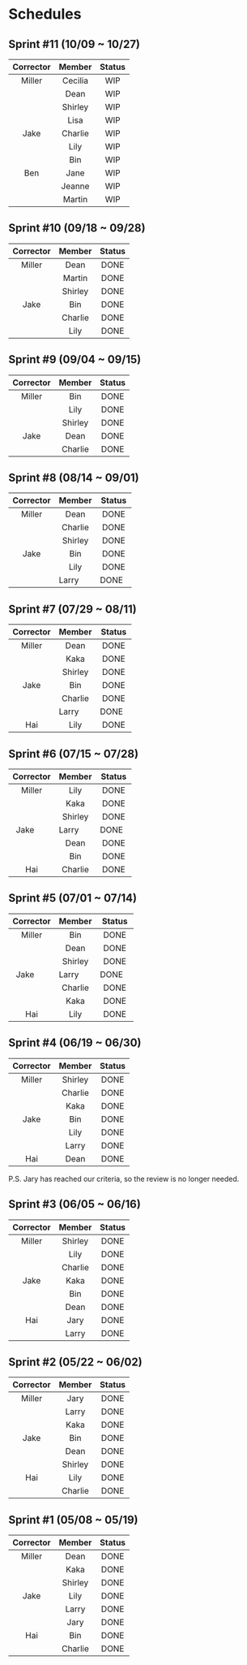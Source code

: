 # Schedules

## Sprint #11 (10/09 ~ 10/27)

| Corrector  | Member      | Status |
|:----------:|:-----------:|:------:|
| Miller     | Cecilia     | WIP    |
|            | Dean        | WIP    |
|            | Shirley     | WIP    |
|            | Lisa        | WIP    |
| Jake       | Charlie     | WIP    |
|            | Lily        | WIP    |
|            | Bin         | WIP    |
| Ben        | Jane        | WIP    |
|            | Jeanne      | WIP    |
|            | Martin      | WIP    |

## Sprint #10 (09/18 ~ 09/28)

| Corrector  | Member      | Status |
|:----------:|:-----------:|:------:|
| Miller     | Dean        | DONE   |
|            | Martin      | DONE   |
|            | Shirley     | DONE   |
| Jake       | Bin         | DONE   |
|            | Charlie     | DONE   |
|            | Lily        | DONE   |

## Sprint #9 (09/04 ~ 09/15)

| Corrector  | Member      | Status |
|:----------:|:-----------:|:------:|
| Miller     | Bin         | DONE   |
|            | Lily        | DONE   |
|            | Shirley     | DONE   |
| Jake       | Dean        | DONE   |
|            | Charlie     | DONE   |

## Sprint #8 (08/14 ~ 09/01)

| Corrector  | Member      | Status |
|:----------:|:-----------:|:------:|
| Miller     | Dean        | DONE   |
|            | Charlie     | DONE   |
|            | Shirley     | DONE   |
| Jake       | Bin         | DONE   |
|            | Lily        | DONE   |
|            | Larry       | DONE   |

## Sprint #7 (07/29 ~ 08/11)

| Corrector  | Member      | Status |
|:----------:|:-----------:|:------:|
| Miller     | Dean        | DONE   |
|            | Kaka        | DONE   |
|            | Shirley     | DONE   |
| Jake       | Bin         | DONE   |
|            | Charlie     | DONE   |
|            | Larry       | DONE   |
| Hai        | Lily        | DONE   |

## Sprint #6 (07/15 ~ 07/28)

| Corrector  | Member      | Status |
|:----------:|:-----------:|:------:|
| Miller     | Lily        | DONE   |
|            | Kaka        | DONE   |
|            | Shirley     | DONE   |
| Jake       | Larry       | DONE   |
|            | Dean        | DONE   |
|            | Bin         | DONE   |
| Hai        | Charlie     | DONE   |

## Sprint #5 (07/01 ~ 07/14)

| Corrector  | Member      | Status |
|:----------:|:-----------:|:------:|
| Miller     | Bin         | DONE   |
|            | Dean        | DONE   |
|            | Shirley     | DONE   |
| Jake       | Larry       | DONE   |
|            | Charlie     | DONE   |
|            | Kaka        | DONE   |
| Hai        | Lily        | DONE   |

## Sprint #4 (06/19 ~ 06/30)

| Corrector  | Member      | Status |
|:----------:|:-----------:|:------:|
| Miller     | Shirley     | DONE   |
|            | Charlie     | DONE   |
|            | Kaka        | DONE   |
| Jake       | Bin         | DONE   |
|            | Lily        | DONE   |
|            | Larry       | DONE   |
| Hai        | Dean        | DONE   |

P.S. Jary has reached our criteria, so the review is no longer needed.

## Sprint #3 (06/05 ~ 06/16)

| Corrector  | Member      | Status |
|:----------:|:-----------:|:------:|
| Miller     | Shirley     | DONE   |
|            | Lily        | DONE   |
|            | Charlie     | DONE   |
| Jake       | Kaka        | DONE   |
|            | Bin         | DONE   |
|            | Dean        | DONE   |
| Hai        | Jary        | DONE   |
|            | Larry       | DONE   |

## Sprint #2 (05/22 ~ 06/02)

| Corrector  | Member      | Status |
|:----------:|:-----------:|:------:|
| Miller     | Jary        | DONE   |
|            | Larry       | DONE   |
|            | Kaka        | DONE   |
| Jake       | Bin         | DONE   |
|            | Dean        | DONE   |
|            | Shirley     | DONE   |
| Hai        | Lily        | DONE   |
|            | Charlie     | DONE   |

## Sprint #1 (05/08 ~ 05/19)

| Corrector  | Member      | Status |
|:----------:|:-----------:|:------:|
| Miller     | Dean        | DONE   |
|            | Kaka        | DONE   |
|            | Shirley     | DONE   |
| Jake       | Lily        | DONE   |
|            | Larry       | DONE   |
|            | Jary        | DONE   |
| Hai        | Bin         | DONE   |
|            | Charlie     | DONE   |
